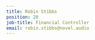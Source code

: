 ```yaml
---
title: Robin Stibbs
position: 28
job-title: Financial Controller
email: robin.stibbs@novel.audio
---
```


